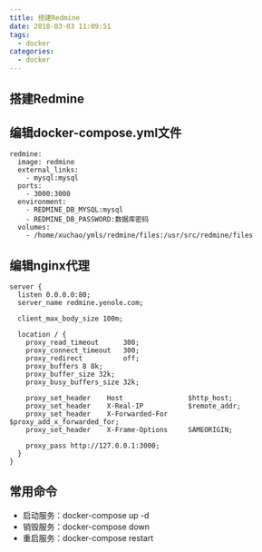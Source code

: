```yaml
---
title: 搭建Redmine
date: 2018-03-03 11:09:51
tags: 
  - docker
categories: 
  - docker
---
```


## 搭建Redmine
## 编辑docker-compose.yml文件
```
redmine:
  image: redmine
  external_links:
    - mysql:mysql
  ports:
    - 3000:3000
  environment:
    - REDMINE_DB_MYSQL:mysql
    - REDMINE_DB_PASSWORD:数据库密码
  volumes:
    - /home/xuchao/ymls/redmine/files:/usr/src/redmine/files
```

## 编辑nginx代理
```
server {
  listen 0.0.0.0:80;
  server_name redmine.yenole.com;

  client_max_body_size 100m;
  
  location / {
    proxy_read_timeout      300;
    proxy_connect_timeout   300;
    proxy_redirect          off;
    proxy_buffers 8 8k;
    proxy_buffer_size 32k;
    proxy_busy_buffers_size 32k;

    proxy_set_header    Host                $http_host;
    proxy_set_header    X-Real-IP           $remote_addr;
    proxy_set_header    X-Forwarded-For     $proxy_add_x_forwarded_for;
    proxy_set_header    X-Frame-Options     SAMEORIGIN;

    proxy_pass http://127.0.0.1:3000;
  }
}
```
## 常用命令
* 启动服务：docker-compose up -d
* 销毁服务：docker-compose down 
* 重启服务：docker-compose restart